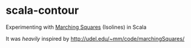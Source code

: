 # scala-contour
Experimenting with [Marching Squares](https://en.wikipedia.org/wiki/Marching_squares) (Isolines) in Scala

It was <i>heavily</i> inspired by http://udel.edu/~mm/code/marchingSquares/

